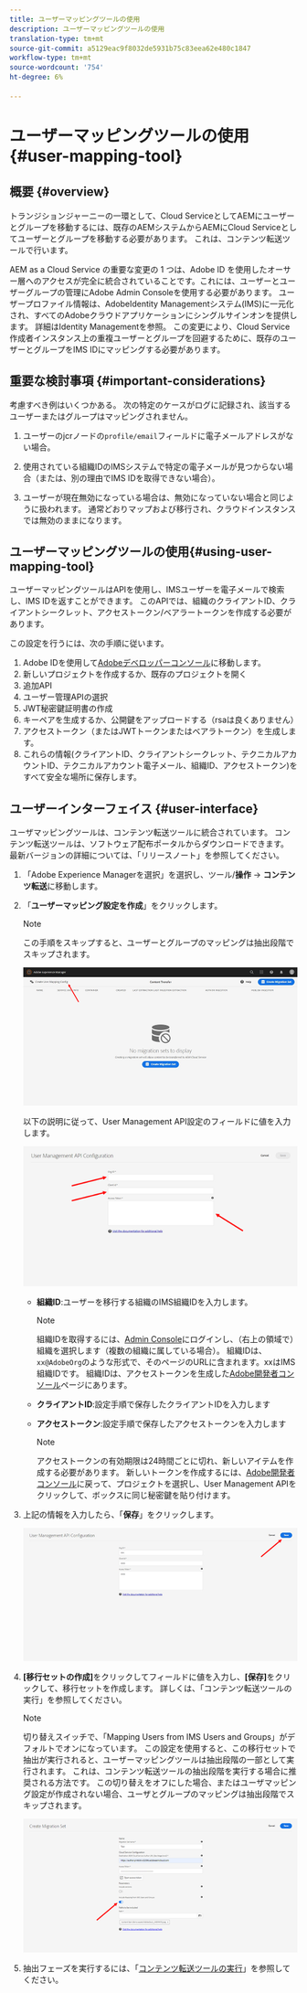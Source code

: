 ```yaml
---
title: ユーザーマッピングツールの使用
description: ユーザーマッピングツールの使用
translation-type: tm+mt
source-git-commit: a5129eac9f8032de5931b75c83eea62e480c1847
workflow-type: tm+mt
source-wordcount: '754'
ht-degree: 6%

---
```



# ユーザーマッピングツールの使用{#user-mapping-tool}

## 概要 {#overview}

トランジションジャーニーの一環として、Cloud ServiceとしてAEMにユーザーとグループを移動するには、既存のAEMシステムからAEMにCloud Serviceとしてユーザーとグループを移動する必要があります。 これは、コンテンツ転送ツールで行います。

AEM as a Cloud Service の重要な変更の 1 つは、Adobe ID を使用したオーサー層へのアクセスが完全に統合されていることです。これには、ユーザーとユーザーグループの管理にAdobe Admin Consoleを使用する必要があります。 ユーザープロファイル情報は、AdobeIdentity Managementシステム(IMS)に一元化され、すべてのAdobeクラウドアプリケーションにシングルサインオンを提供します。 詳細はIdentity Managementを参照。 この変更により、Cloud Service作成者インスタンス上の重複ユーザーとグループを回避するために、既存のユーザーとグループをIMS IDにマッピングする必要があります。

## 重要な検討事項 {#important-considerations}

考慮すべき例はいくつかある。 次の特定のケースがログに記録され、該当するユーザーまたはグループはマッピングされません。

1. ユーザーのjcrノードの`profile/email`フィールドに電子メールアドレスがない場合。

1. 使用されている組織IDのIMSシステムで特定の電子メールが見つからない場合（または、別の理由でIMS IDを取得できない場合）。

1. ユーザーが現在無効になっている場合は、無効になっていない場合と同じように扱われます。  通常どおりマップおよび移行され、クラウドインスタンスでは無効のままになります。

## ユーザーマッピングツールの使用{#using-user-mapping-tool}

ユーザーマッピングツールはAPIを使用し、IMSユーザーを電子メールで検索し、IMS IDを返すことができます。 このAPIでは、組織のクライアントID、クライアントシークレット、アクセストークン/ベアラートークンを作成する必要があります。

この設定を行うには、次の手順に従います。

1. Adobe IDを使用して[Adobeデベロッパーコンソール](https://console.adobe.io)に移動します。
1. 新しいプロジェクトを作成するか、既存のプロジェクトを開く
1. 追加API
1. ユーザー管理APIの選択
1. JWT秘密鍵証明書の作成
1. キーペアを生成するか、公開鍵をアップロードする（rsaは良くありません）
1. アクセストークン（またはJWTトークンまたはベアラトークン）を生成します。
1. これらの情報(クライアントID、クライアントシークレット、テクニカルアカウントID、テクニカルアカウント電子メール、組織ID、アクセストークン)をすべて安全な場所に保存します。

## ユーザーインターフェイス {#user-interface}

ユーザマッピングツールは、コンテンツ転送ツールに統合されています。 コンテンツ転送ツールは、ソフトウェア配布ポータルからダウンロードできます。 最新バージョンの詳細については、「リリースノート」を参照してください。

1. 「Adobe Experience Managerを選択」を選択し、ツール/**操作** -> **コンテンツ転送**&#x200B;に移動します。
1. 「**ユーザーマッピング設定を作成**」をクリックします。

   >[!NOTE]
   >この手順をスキップすると、ユーザーとグループのマッピングは抽出段階でスキップされます。

   ![画像](/help/move-to-cloud-service/content-transfer-tool/assets-user-mapping/user-mapping-1.png)

   以下の説明に従って、User Management API設定のフィールドに値を入力します。

   ![画像](/help/move-to-cloud-service/content-transfer-tool/assets-user-mapping/user-mapping-2.png)

   * **組織ID**:ユーザーを移行する組織のIMS組織IDを入力します。

      >[!NOTE]
      >組織IDを取得するには、[Admin Console](https://adminconsole.adobe.com/)にログインし、（右上の領域で）組織を選択します（複数の組織に属している場合）。 組織IDは、`xx@AdobeOrg`のような形式で、そのページのURLに含まれます。xxはIMS組織IDです。  組織IDは、アクセストークンを生成した[Adobe開発者コンソール](https://console.adobe.io)ページにあります。

   * **クライアントID**:設定手順で保存したクライアントIDを入力します

   * **アクセストークン**:設定手順で保存したアクセストークンを入力します

      >[!NOTE]
      >アクセストークンの有効期限は24時間ごとに切れ、新しいアイテムを作成する必要があります。 新しいトークンを作成するには、[Adobe開発者コンソール](https://console.adobe.io)に戻って、プロジェクトを選択し、User Management APIをクリックして、ボックスに同じ秘密鍵を貼り付けます。

1. 上記の情報を入力したら、「**保存**」をクリックします。

   ![画像](/help/move-to-cloud-service/content-transfer-tool/assets-user-mapping/user-mapping-3.png)


1. **[移行セットの作成]**&#x200B;をクリックしてフィールドに値を入力し、**[保存]**&#x200B;をクリックして、移行セットを作成します。 詳しくは、「コンテンツ転送ツールの実行」を参照してください。

   >[!NOTE]
   >切り替えスイッチで、「Mapping Users from IMS Users and Groups」がデフォルトでオンになっています。 この設定を使用すると、この移行セットで抽出が実行されると、ユーザーマッピングツールは抽出段階の一部として実行されます。 これは、コンテンツ転送ツールの抽出段階を実行する場合に推奨される方法です。 この切り替えをオフにした場合、またはユーザマッピング設定が作成されない場合、ユーザとグループのマッピングは抽出段階でスキップされます。

   ![画像](/help/move-to-cloud-service/content-transfer-tool/assets-user-mapping/user-mapping-4.png)

1. 抽出フェーズを実行するには、「[コンテンツ転送ツールの実行](https://experienceleague.adobe.com/docs/experience-manager-cloud-service/moving/cloud-migration/content-transfer-tool/using-content-transfer-tool.html?lang=en#running-tool)」を参照してください。



